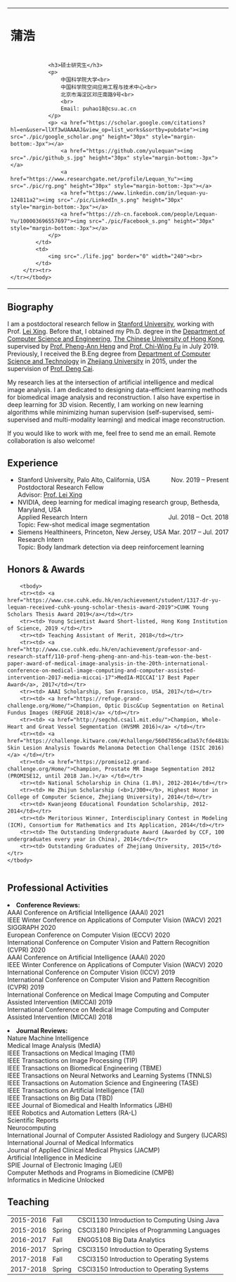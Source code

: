 <html >
<body>

<table>
	<tbody>
		<tr>
			<td width="670">
				<div id="toptitle">					
					<h1>蒲浩</h1><h1>
				</h1></div>

				<h3>硕士研究生</h3>
				<p>
					中国科学院大学<br>
					中国科学院空间应用工程与技术中心<br>
					北京市海淀区邓庄南路9号<br>
					<br>
					Email: puhao18@csu.ac.cn 
				</p>
				<p> <a href="https://scholar.google.com/citations?hl=en&user=llXf3wUAAAAJ&view_op=list_works&sortby=pubdate"><img src="./pic/google_scholar.png" height="30px" style="margin-bottom:-3px"></a>
					<a href="https://github.com/yulequan"><img src="./pic/github_s.jpg" height="30px" style="margin-bottom:-3px"></a>
					<a href="https://www.researchgate.net/profile/Lequan_Yu"><img src="./pic/rg.png" height="30px" style="margin-bottom:-3px"></a>
					<a href="https://www.linkedin.com/in/lequan-yu-124811a2"><img src="./pic/LinkedIn_s.png" height="30px" style="margin-bottom:-3px"></a>
					<a href="https://zh-cn.facebook.com/people/Lequan-Yu/100003696557697"><img src="./pic/Facebook_s.png" height="30px" style="margin-bottom:-3px"></a>
				</p>
			</td>
			<td>
				<img src="./life.jpg" border="0" width="240"><br>
			</td>
		</tr><tr>
	</tr></tbody>
</table>


<h2>Biography</h2>
<p>
	I am a postdoctoral research fellow in <a href="https://www.stanford.edu/">Stanford University</a>, working with Prof. <a href="https://med.stanford.edu/xinglab.html">Lei Xing</a>. 
	Before that, I obtained my Ph.D. degree in the <a href="http://www.cse.cuhk.edu.hk/">Department of Computer Science and Engineering</a>, <a href="http://www.cuhk.edu.hk/">The Chinese University of Hong Kong</a>, supervised by <a href="http://www.cse.cuhk.edu.hk/~pheng" target="_blank">Prof. Pheng-Ann Heng</a> and <a href="http://www.cse.cuhk.edu.hk/~cwfu" target="_blank">Prof. Chi-Wing Fu</a> in July 2019. 
	Previously, I received the B.Eng degree from <a href="http://www.cs.zju.edu.cn/">Department of Computer Science and Technology</a> in <a href="http://www.zju.edu.cn/">Zhejiang University</a> in 2015, under the supervision of <a href="http://www.cad.zju.edu.cn/home/dengcai/">Prof. Deng Cai</a>.
</p>
<p>
	My research lies at the intersection of artificial intelligence and medical image analysis. 
	I am dedicated to designing data-efficient learning methods for biomedical image analysis and reconstruction. I also have expertise in deep learning for 3D vision. 
	Recently, I am working on new learning algorithms while minimizing human supervision (self-supervised, semi-supervised and multi-modality learning) and medical image reconstruction.
</p> 

<p>
	If you would like to work with me, feel free to send me an email. Remote collaboration is also welcome!
</p>

<h2>Experience</h2>
<ul>
	<li>
		<div style="float:left; text-align:left">Stanford University, Palo Alto, California, USA</div> <div style="float:right; text-align:right">Nov. 2019 – Present</div><br>
		Postdoctoral Research Fellow<br>
		Advisor: <a href="https://med.stanford.edu/xinglab.html">Prof. Lei Xing</a><br>
	</li>
	<li>
		<div style="float:left; text-align:left">NVIDIA, deep learning for medical imaging research group, Bethesda, Maryland, USA</div> <div style="float:right; text-align:right">Jul. 2018 – Oct. 2018</div><br>
		Applied Research Intern<br>
		Topic: Few-shot medical image segmentation<br>
	</li>
	<li>
		<div style="float:left; text-align:left">Siemens Healthineers, Princeton, New Jersey, USA</div> <div style="float:right; text-align:right">Mar. 2017 – Jul. 2017</div><br>
		Research Intern<br>
		Topic: Body landmark detection via deep reinforcement learning<br>
	</li>
</ul>

<h2>Honors &amp; Awards</h2>
<table style="border-spacing:2px">
	
		<tbody>
		<tr><td> <a href="https://www.cse.cuhk.edu.hk/en/achievement/student/1317-dr-yu-lequan-received-cuhk-young-scholar-thesis-award-2019">CUHK Young Scholars Thesis Award 2019</a></td></tr>
		<tr><td> Young Scientist Award Short-listed, Hong Kong Institution of Science, 2019 </td></tr>
		<tr><td> Teaching Assistant of Merit, 2018</td></tr>
		<tr><td> <a href="http://www.cse.cuhk.edu.hk/en/achievement/professor-and-research-staff/110-prof-heng-pheng-ann-and-his-team-won-the-best-paper-award-of-medical-image-analysis-in-the-20th-international-conference-on-medical-image-computing-and-computer-assisted-intervention-2017-media-miccai-17">MedIA-MICCAI'17 Best Paper Award</a>, 2017</td></tr>
    	<tr><td> AAAI Scholarship, San Fransisco, USA, 2017</td></tr>
    	<tr><td> <a href="https://refuge.grand-challenge.org/Home/">Champion, Optic Disc&Cup Segmentation on Retinal Fundus Images (REFUGE 2018)</a> </td></tr>
    	<tr><td> <a href="http://segchd.csail.mit.edu/">Champion, Whole-Heart and Great Vessel Segmentation (HVSMR 2016)</a> </td></tr>
		<tr><td> <a href="https://challenge.kitware.com/#challenge/560d7856cad3a57cfde481ba">Champion, Skin Lesion Analysis Towards Melanoma Detection Challenge (ISIC 2016)</a> </td></tr>
		<tr><td> <a href="https://promise12.grand-challenge.org/Home/">Champion, Prostate MR Image Segmentation 2012 (PROMISE12, until 2018 Jan.)</a> </td></tr>
    	<tr><td> National Scholarship in China (1.8%), 2012-2014</td></tr>
		<tr><td> He Zhijun Scholarship (<b>1/300+</b>, Highest Honor in College of Computer Science, Zhejiang University), 2014</td></tr>
		<tr><td> Kwanjeong Educational Foundation Scholarship, 2012-2014</td></tr>
		<tr><td> Meritorious Winner, Interdisciplinary Contest in Modeling (ICM), Consortium for Mathematics and Its Application, 2014</td></tr>
		<tr><td> The Outstanding Undergraduate Award (Awarded by CCF, 100 undergraduates every year in China), 2014</td></tr>
		<tr><td> Outstanding Graduates of Zhejiang University, 2015</td></tr>
	</tbody>
</table>


<h2>Professional Activities</h2>
<li>	
	<b>Conference Reviews:</b>
	<br>
	AAAI Conference on Artificial Intelligence (AAAI) 2021<br>
	IEEE Winter Conference on Applications of Computer Vision (WACV) 2021<br>
	SIGGRAPH 2020<br>
	European Conference on Computer Vision (ECCV) 2020<br>
	International Conference on Computer Vision and Pattern Recognition (CVPR) 2020<br>
	AAAI Conference on Artificial Intelligence (AAAI) 2020<br>
	IEEE Winter Conference on Applications of Computer Vision (WACV) 2020<br>
	International Conference on Computer Vision (ICCV) 2019<br>
	International Conference on Computer Vision and Pattern Recognition (CVPR) 2019<br>
	International Conference on Medical Image Computing and Computer Assisted Intervention (MICCAI) 2019<br>
	International Conference on Medical Image Computing and Computer Assisted Intervention (MICCAI) 2018<br>
	<p style="margin-top:3px"></p>		
</li>

<li>
<b>Journal Reviews:</b>
	<br>
	Nature Machine Intelligence <br>
	Medical Image Analysis (MedIA)<br>
	IEEE Transactions on Medical Imaging (TMI)<br>
	IEEE Transactions on Image Processing (TIP)<br>
	IEEE Transactions on Biomedical Engineering (TBME)<br>
	IEEE Transactions on Neural Networks and Learning Systems (TNNLS) <br>
	IEEE Transactions on Automation Science and Engineering (TASE) <br>
	IEEE Transactions on Artificial Intelligence (TAI) <br>
	IEEE Transactions on Big Data (TBD) <br>
	IEEE Journal of Biomedical and Health Informatics (JBHI)<br>
	IEEE Robotics and Automation Letters (RA-L)<br>
	Scientific Reports <br>
	Neurocomputing <br>		
	International Journal of Computer Assisted Radiology and Surgery (IJCARS)<br>
	International Journal of Medical Informatics<br>
	Journal of Applied Clinical Medical Physics (JACMP) <br>
	Artificial Intelligence in Medicine<br>
	SPIE Journal of Electronic Imaging (JEI)<br>
	Computer Methods and Programs in Biomedicine (CMPB)<br>
	Informatics in Medicine Unlocked<br>
	<p style="margin-top:3px"></p>		
</li>


<h2>Teaching</h2>
<table id="tbTeaching" border="0" width="100%">
	<tbody>
		<tr>
			<td> 2015-2016</td><td>Fall</td><td>CSCI1130 Introduction to Computing Using Java</td>
		</tr>
		<tr>
			<td> 2015-2016</td><td>Spring</td><td>CSCI3180 Principles of Programming Languages</td>
		</tr>
		<tr>
			<td> 2016-2017</td><td>Fall</td><td>ENGG5108 Big Data Analytics</td>
		</tr>
        	<tr>
			<td> 2016-2017</td><td>Spring</td><td>CSCI3150 Introduction to Operating Systems</td>
		</tr>
		<tr>
			<td> 2017-2018</td><td>Fall</td><td>CSCI3150 Introduction to Operating Systems</td>
		</tr>
		<tr>
			<td> 2017-2018</td><td>Spring</td><td>CSCI3150 Introduction to Operating Systems</td>
		</tr>
	</tbody>
</table>

</body></html>
